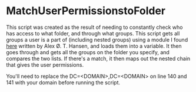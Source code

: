 # MatchUserPermissionstoFolder

This script was created as the result of needing to constantly check who has access to what folder, and through what groups. This script gets all groups a user is a part of (including nested groups) using a module I found [here](http://blog.tofte-it.dk/powershell-get-all-nested-groups-for-a-user-in-active-directory/) written by Alex Ø. T. Hansen, and loads them into a variable. It then goes through and gets all the groups on the folder you specify, and compares the two lists. If there's a match, it then maps out the nested chain that gives the user permissions.

You'll need to replace the DC=\<DOMAIN\>,DC=\<DOMAIN\> on line 140 and 141 with your domain before running the script. 
